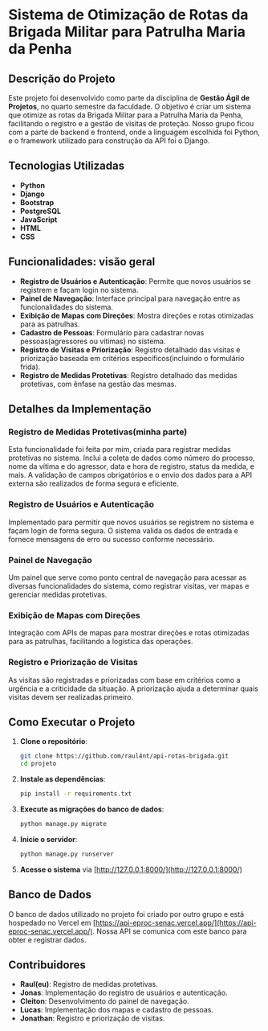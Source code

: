 # Sistema de Otimização de Rotas da Brigada Militar para Patrulha Maria da Penha

## Descrição do Projeto

Este projeto foi desenvolvido como parte da disciplina de **Gestão Ágil de Projetos**, no quarto semestre da faculdade. O objetivo é criar um sistema que otimize as rotas da Brigada Militar para a Patrulha Maria da Penha, facilitando o registro e a gestão de visitas de proteção. Nosso grupo ficou com a parte de backend e frontend, onde a linguagem escolhida foi Python, e o framework utilizado para construção da API foi o Django.

## Tecnologias Utilizadas

- **Python**
- **Django**
- **Bootstrap**
- **PostgreSQL**
- **JavaScript**
- **HTML**
- **CSS**

## Funcionalidades: visão geral

- **Registro de Usuários e Autenticação**: Permite que novos usuários se registrem e façam login no sistema.
- **Painel de Navegação**: Interface principal para navegação entre as funcionalidades do sistema.
- **Exibição de Mapas com Direções**: Mostra direções e rotas otimizadas para as patrulhas.
- **Cadastro de Pessoas**: Formulário para cadastrar novas pessoas(agressores ou vítimas) no sistema.
- **Registro de Visitas e Priorização**: Registro detalhado das visitas e priorização baseada em critérios específicos(incluindo o formulário frida).
- **Registro de Medidas Protetivas**: Registro detalhado das medidas protetivas, com ênfase na gestão das mesmas.

## Detalhes da Implementação

### Registro de Medidas Protetivas(minha parte)

Esta funcionalidade foi feita por mim, criada para registrar medidas protetivas no sistema. Inclui a coleta de dados como número do processo, nome da vítima e do agressor, data e hora de registro, status da medida, e mais. A validação de campos obrigatórios e o envio dos dados para a API externa são realizados de forma segura e eficiente.

### Registro de Usuários e Autenticação

Implementado para permitir que novos usuários se registrem no sistema e façam login de forma segura. O sistema valida os dados de entrada e fornece mensagens de erro ou sucesso conforme necessário.

### Painel de Navegação

Um painel que serve como ponto central de navegação para acessar as diversas funcionalidades do sistema, como registrar visitas, ver mapas e gerenciar medidas protetivas.

### Exibição de Mapas com Direções

Integração com APIs de mapas para mostrar direções e rotas otimizadas para as patrulhas, facilitando a logística das operações.

### Registro e Priorização de Visitas

As visitas são registradas e priorizadas com base em critérios como a urgência e a criticidade da situação. A priorização ajuda a determinar quais visitas devem ser realizadas primeiro.

## Como Executar o Projeto

1. **Clone o repositório**:
    ```bash
    git clone https://github.com/raul4nt/api-rotas-brigada.git
    cd projeto
    ```

2. **Instale as dependências**:
    ```bash
    pip install -r requirements.txt
    ```

3. **Execute as migrações do banco de dados**:
    ```bash
    python manage.py migrate
    ```

4. **Inicie o servidor**:
    ```bash
    python manage.py runserver
    ```

5. **Acesse o sistema** via [http://127.0.0.1:8000/](http://127.0.0.1:8000/)

## Banco de Dados

O banco de dados utilizado no projeto foi criado por outro grupo e está hospedado no Vercel em [https://api-eproc-senac.vercel.app/](https://api-eproc-senac.vercel.app/). Nossa API se comunica com este banco para obter e registrar dados.

## Contribuidores

- **Raul(eu)**: Registro de medidas protetivas.
- **Jonas**: Implementação do registro de usuários e autenticação.
- **Cleiton**: Desenvolvimento do painel de navegação.
- **Lucas**: Implementação dos mapas e cadastro de pessoas.
- **Jonathan**: Registro e priorização de visitas.

